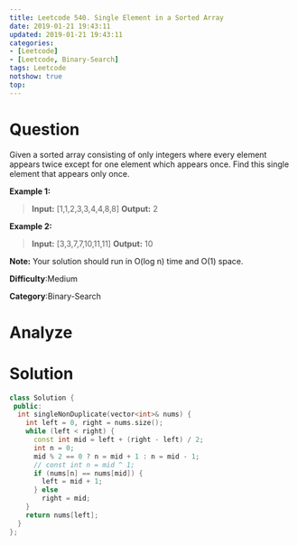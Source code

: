 ```yaml
---
title: Leetcode 540. Single Element in a Sorted Array
date: 2019-01-21 19:43:11
updated: 2019-01-21 19:43:11
categories: 
- [Leetcode]
- [Leetcode, Binary-Search]
tags: Leetcode
notshow: true
top:
---
```


# Question

Given a sorted array consisting of only integers where every element appears twice except for one element which appears once. Find this single element that appears only once.

**Example 1:**  

> **Input:** [1,1,2,3,3,4,4,8,8]
> **Output:** 2

**Example 2:**  

> **Input:** [3,3,7,7,10,11,11]
> **Output:** 10

**Note:**  Your solution should run in O(log n) time and O(1) space.

**Difficulty**:Medium

**Category**:Binary-Search

<!-- more -->

# Analyze

# Solution

```cpp
class Solution {
 public:
  int singleNonDuplicate(vector<int>& nums) {
    int left = 0, right = nums.size();
    while (left < right) {
      const int mid = left + (right - left) / 2;
      int n = 0;
      mid % 2 == 0 ? n = mid + 1 : n = mid - 1;
      // const int n = mid ^ 1;
      if (nums[n] == nums[mid]) {
        left = mid + 1;
      } else
        right = mid;
    }
    return nums[left];
  }
};
```


